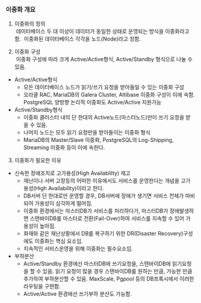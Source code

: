 ### 이중화 개요

1. 이중화의 정의   
&nbsp;데이터베이스 두 대 이상이 데이터가 동일한 상태로 운영되는 방식을 이중화라고 함.
&nbsp;이중화된 데이터베이스 각각을 노드(Node)라고 칭함.

2. 이중화 구성   
&nbsp;이중화 구성에 따라 크게 Active/Active형식, Active/Standby 형식으로 나눌 수 있음.
  * Active/Active형식
     - 모든 데이터베이스 노드가 읽기/쓰기 요청을 받아들일 수 있는 이중화 구성
     - 오라클 RAC, MariaDB의 Galera Cluster, Altibase 이중화 구성이 이에 속함. PostgreSQL 양방향 논리적 이중화도 Active/Active 지원가능
  * Active/Standby형식
     - 이중화 클러스터 내의 단 한대의 Active노드(마스터노드)만이 쓰기 요청을 받을 수 있음. 
     - 나머지 노드는 모두 읽기 요청만을 받아들이는 이중화 형식
     - MariaDB의 Master/Slave 이중화, PostgreSQL의 Log-Shipping, Streaming 이중화 등이 이에 속한다.
  
3. 이중화가 필요한 이유   
* 신속한 장애조치로 고가용성(High Availablilty) 재고
     - 재난이나 서버 고장등의 어떠한 이유에서도 서비스를 운영한다는 개념을 고가용성(High Availability)이라고 한다.
     - DB서버 단 한대로만 운영할 경우, DB서버에 장애가 생기면 서비스 전체가 마비되어 가용성이 심각하게 떨어짐.
     - 이중화 환경에서는 마스터DB가 서비스를 처리하다가, 마스터DB가 장애발생하면 스탠바이DB를 마스터로 전환(Fail-Over)하여
       서비스를 지속할 수 있어 가용성이 높아짐.
     - 화재와 같은 재난상황에서 DB를 복구하기 위한 DR(Disaster Recovery)구성에도 이중화는 핵심 요소임.
     - 지속적인 서비스운영을 위해 이중화는 필수요소임.
* 부하분산
     - Active/Standby 환경에선 마스터DB에 쓰기요청을, 스탠바이DB에 읽기요청을 할 수 있음.
       읽기 요청이 많을 경우 스탠바이DB를 원하는 만큼, 가능한 만큼 추가하여 부하분산할 수 있음.
       MaxScale, Pgpool 등의 DB프록시에서 이러한 라우팅을 구현함.
     - Active/Active 환경에선 쓰기부하 분산도 가능함.        
